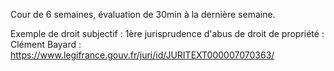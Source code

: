 Cour de 6 semaines, évaluation de 30min à la dernière semaine.

Exemple de droit subjectif : 1ère jurisprudence d'abus de droit de propriété : Clément Bayard : https://www.legifrance.gouv.fr/juri/id/JURITEXT000007070363/
